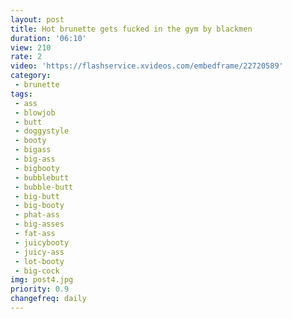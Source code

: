 ```yaml
---
layout: post
title: Hot brunette gets fucked in the gym by blackmen
duration: '06:10'
view: 210
rate: 2
video: 'https://flashservice.xvideos.com/embedframe/22720589'
category: 
 - brunette
tags: 
 - ass
 - blowjob
 - butt
 - doggystyle
 - booty
 - bigass
 - big-ass
 - bigbooty
 - bubblebutt
 - bubble-butt
 - big-butt
 - big-booty
 - phat-ass
 - big-asses
 - fat-ass
 - juicybooty
 - juicy-ass
 - lot-booty
 - big-cock
img: post4.jpg
priority: 0.9
changefreq: daily
---
```


